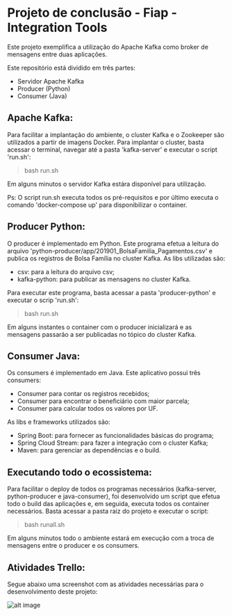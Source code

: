# Projeto de conclusão - Fiap - Integration Tools 

Este projeto exemplifica a utilização do Apache Kafka como broker de mensagens entre duas aplicações.

Este repositório está dividido em três partes:
- Servidor Apache Kafka
- Producer (Python)
- Consumer (Java)

## Apache Kafka:
Para facilitar a implantação do ambiente, o cluster Kafka e o Zookeeper são utilizados a partir de imagens Docker. Para implantar o cluster, basta acessar o terminal, navegar até a pasta 'kafka-server' e executar o script 'run.sh':
 > bash run.sh
 
Em alguns minutos o servidor Kafka estára disponível para utilização. 

Ps: O script run.sh executa todos os pré-requisitos e por último executa o comando 'docker-compose up' para disponibilizar o container.

## Producer Python:
O producer é implementado em Python. Este programa efetua a leitura do arquivo 'python-producer/app/201901_BolsaFamilia_Pagamentos.csv' e publica os registros de Bolsa Família no cluster Kafka.
As libs utilizadas são:
- csv: para a leitura do arquivo csv;
- kafka-python: para publicar as mensagens no cluster Kafka.

Para executar este programa, basta acessar a pasta 'producer-python' e executar o scrip 'run.sh':
> bash run.sh

Em alguns instantes o container com o producer inicializará e as mensagens passarão a ser publicadas no tópico do cluster Kafka.


## Consumer Java:
Os consumers é implementado em Java. Este aplicativo possui três consumers:
- Consumer para contar os registros recebidos;
- Consumer para encontrar o beneficiário com maior parcela;
- Consumer para calcular todos os valores por UF.

As libs e frameworks utilizados são:
- Spring Boot: para fornecer as funcionalidades básicas do programa;
- Spring Cloud Stream: para fazer a integração com o cluster Kafka;
- Maven: para gerenciar as dependências e o build.


## Executando todo o ecossistema:
Para facilitar o deploy de todos os programas necessários (kafka-server, python-producer e java-consumer), foi desenvolvido um script que efetua todo o build das aplicações e, em seguida, executa todos os container necessários.
Basta acessar a pasta raiz do projeto e executar o script:
> bash runall.sh

Em alguns minutos todo o ambiente estará em execução com a troca de mensagens entre o producer e os consumers.

## Atividades Trello:
Segue abaixo uma screenshot com as atividades necessárias para o desenvolvimento deste projeto:

![alt image](https://github.com/RodrigoAlmeidaPereira/fiap-integration-tools/trello-in-progress.png)
